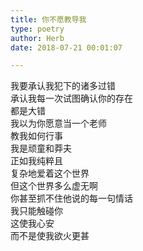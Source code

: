 ```yaml
---  
title: 你不愿教导我  
type: poetry  
author: Herb  
date: 2018-07-21 00:01:07  

---  
```

我要承认我犯下的诸多过错  
承认我每一次试图确认你的存在  
都是大错    
我以为你愿意当一个老师  
教我如何行事    
我是顽童和莽夫  
正如我纯粹且  
复杂地爱着这个世界    
但这个世界多么虚无啊  
你甚至抓不住他说的每一句情话  
我只能触碰你  
这使我心安  
而不是使我欲火更甚  

